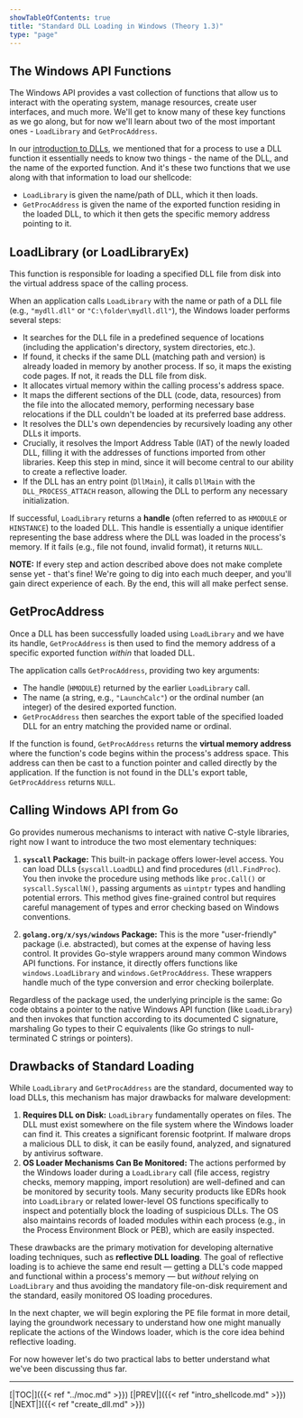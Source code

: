 ```yaml
---
showTableOfContents: true
title: "Standard DLL Loading in Windows (Theory 1.3)"
type: "page"
---
```

## The Windows API Functions
The Windows API provides a vast collection of functions that allow us to interact with the operating system, 
manage resources, create user interfaces, and much more. We'll get to know many of these key functions as we go along, 
but for now we'll learn about two of the most important ones - `LoadLibrary` and `GetProcAddress`. 


In our [introduction to DLLs](https://www.faanross.com/firestarter/reflective/module01/intro_dlls/), we mentioned that for a process to use a DLL function it essentially needs to know two things - 
the name of the DLL, and the name of the exported function. And it's these two functions that we use along with that information 
to load our shellcode:
- `LoadLibrary` is given the name/path of DLL, which it then loads.
- `GetProcAddress` is given the name of the exported function residing in the loaded DLL, to which it then gets the specific memory address pointing to it.


## LoadLibrary (or LoadLibraryEx)
This function is responsible for loading a specified DLL file from disk into the virtual address space of the calling process.

When an application calls `LoadLibrary` with the name or path of a DLL file (e.g., `"mydll.dll"` or `"C:\folder\mydll.dll"`), 
the Windows loader performs several steps:
- It searches for the DLL file in a predefined sequence of locations (including the application's directory, system directories, etc.).
- If found, it checks if the same DLL (matching path and version) is already loaded in memory by another process. If so, it maps the existing code pages. If not, it reads the DLL file from disk.
- It allocates virtual memory within the calling process's address space.
- It maps the different sections of the DLL (code, data, resources) from the file into the allocated memory, performing necessary base relocations if the DLL couldn't be loaded at its preferred base address.
- It resolves the DLL's own dependencies by recursively loading any other DLLs it imports. 
- Crucially, it resolves the Import Address Table (IAT) of the newly loaded DLL, filling it with the addresses of functions imported from other libraries. Keep this step in mind, since it will become central to our ability to create a reflective loader.
- If the DLL has an entry point (`DllMain`), it calls `DllMain` with the `DLL_PROCESS_ATTACH` reason, allowing the DLL to perform any necessary initialization.

If successful, `LoadLibrary` returns a **handle** (often referred to as `HMODULE` or `HINSTANCE`) to the loaded DLL. 
This handle is essentially a unique identifier representing the base address where the DLL was loaded in the process's memory.
If it fails (e.g., file not found, invalid format), it returns `NULL`.

**NOTE:** If every step and action described above does not make complete sense yet - that's fine! We're going
to dig into each much deeper, and you'll gain direct experience of each. By the end, this will all make perfect sense. 

## GetProcAddress
Once a DLL has been successfully loaded using `LoadLibrary` and we have its handle, `GetProcAddress` is then used to find the memory 
address of a specific exported function _within_ that loaded DLL.

The application calls `GetProcAddress`, providing two key arguments:
- The handle (`HMODULE`) returned by the earlier `LoadLibrary` call.
- The name (a string, e.g., `"LaunchCalc"`) or the ordinal number (an integer) of the desired exported function.
- `GetProcAddress` then searches the export table of the specified loaded DLL for an entry matching the provided name or ordinal.

If the function is found, `GetProcAddress` returns the **virtual memory address** where the function's code begins within 
the process's address space. This address can then be cast to a function pointer and called directly by the application. 
If the function is not found in the DLL's export table, `GetProcAddress` returns `NULL`.


## Calling Windows API from Go

Go provides numerous mechanisms to interact with native C-style libraries, right now I want to introduce the two most elementary techniques:

1. **`syscall` Package:** This built-in package offers lower-level access. You can load DLLs (`syscall.LoadDLL`) and find procedures (`dll.FindProc`). You then invoke the procedure using methods like `proc.Call()` or `syscall.SyscallN()`, passing arguments as `uintptr` types and handling potential errors. This method gives fine-grained control but requires careful management of types and error checking based on Windows conventions.

2. **`golang.org/x/sys/windows` Package:** This is the more "user-friendly" package (i.e. abstracted), but comes at the expense of having less control. It provides Go-style wrappers around many common Windows API functions. For instance, it directly offers functions like `windows.LoadLibrary` and `windows.GetProcAddress`. These wrappers handle much of the type conversion and error checking boilerplate.


Regardless of the package used, the underlying principle is the same: Go code obtains a pointer to the native Windows API function (like `LoadLibrary`) and then invokes that function according to its documented C signature, marshaling Go types to their C equivalents (like Go strings to null-terminated C strings or pointers).

## Drawbacks of Standard Loading

While `LoadLibrary` and `GetProcAddress` are the standard, documented way to load DLLs, this mechanism has major drawbacks
for malware development:

1. **Requires DLL on Disk:** `LoadLibrary` fundamentally operates on files. The DLL must exist somewhere on the file system where the Windows loader can find it. This creates a significant forensic footprint. If malware drops a malicious DLL to disk, it can be easily found, analyzed, and signatured by antivirus software.
2. **OS Loader Mechanisms Can Be Monitored:** The actions performed by the Windows loader during a `LoadLibrary` call (file access, registry checks, memory mapping, import resolution) are well-defined and can be monitored by security tools. Many security products like EDRs hook into `LoadLibrary` or related lower-level OS functions specifically to inspect and potentially block the loading of suspicious DLLs. The OS also maintains records of loaded modules within each process (e.g., in the Process Environment Block or PEB), which are easily inspected.

These drawbacks are the primary motivation for developing alternative loading techniques, such as **reflective DLL loading**. The goal of reflective loading is to achieve the same end result — getting a DLL's code mapped and functional within a process's memory — but _without_ relying on `LoadLibrary` and thus avoiding the mandatory file-on-disk requirement and the standard, easily monitored OS loading procedures.

In the next chapter, we will begin exploring the PE file format in more detail, laying the groundwork necessary to understand how one might manually replicate the actions of the Windows loader, which is the core idea behind reflective loading.

For now however let's do two practical labs to better understand what we've been discussing thus far.

___
[|TOC|]({{< ref "../moc.md" >}})
[|PREV|]({{< ref "intro_shellcode.md" >}})
[|NEXT|]({{< ref "create_dll.md" >}})